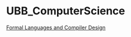 # UBB_ComputerScience

[Formal Languages and Compiler Design](https://github.com/adabirtocian/FormalLanguagesAndCompilerDesign)
